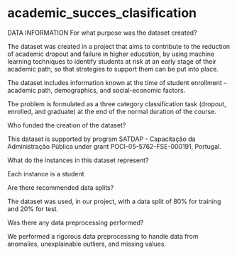 # academic_succes_clasification
DATA INFORMATION
For what purpose was the dataset created?

The dataset was created in a project that aims to contribute to the reduction of academic dropout and failure in higher education, by using machine learning techniques to identify students at risk at an early stage of their academic path, so that strategies to support them can be put into place. 

The dataset includes information known at the time of student enrollment – academic path, demographics, and social-economic factors. 

The problem is formulated as a three category classification task (dropout, enrolled, and graduate) at the end of the normal duration of the course. 

Who funded the creation of the dataset?

This dataset is supported by program SATDAP - Capacitação da Administração Pública under grant POCI-05-5762-FSE-000191, Portugal.

What do the instances in this dataset represent?

Each instance is a student

Are there recommended data splits?

The dataset was used, in our project, with a data split of 80% for training and 20% for test.

Was there any data preprocessing performed?

We performed a rigorous data preprocessing to handle data from anomalies, unexplainable outliers, and missing values.
